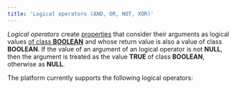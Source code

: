 ```yaml
---
title: 'Logical operators (AND, OR, NOT, XOR)'
---
```


*Logical operators* create [properties](Properties.md) that consider their arguments as logical values [of class **BOOLEAN**](Built-in_classes.md) and whose return value is also a value of class **BOOLEAN**. If the value of an argument of an logical operator is not **NULL**, then the argument is treated as the value **TRUE** of class **BOOLEAN**, otherwise as **NULL**.

The platform currently supports the following logical operators:


